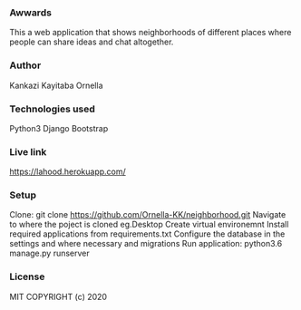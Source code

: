 ### Awwards
This a web application that shows neighborhoods of different places where people can share ideas and chat altogether.

### Author
Kankazi Kayitaba Ornella

### Technologies used
Python3
Django
Bootstrap
### Live link
https://lahood.herokuapp.com/
### Setup
Clone: git clone https://github.com/Ornella-KK/neighborhood.git
Navigate to where the poject is cloned eg.Desktop
Create virtual environemnt
Install required applications from requirements.txt
Configure the database in the settings and where necessary and migrations
Run application: python3.6 manage.py runserver

### License
MIT COPYRIGHT (c) 2020